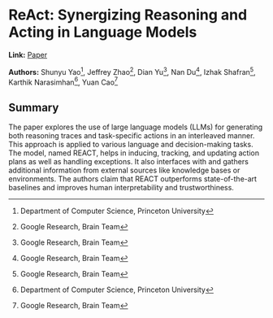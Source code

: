 # ReAct: Synergizing Reasoning and Acting in Language Models 

**Link:** [Paper](https://openreview.net/forum?id=WE_vluYUL-X)

**Authors:** Shunyu Yao[^1], Jeffrey Zhao[^2], Dian Yu[^2], Nan Du[^2], Izhak Shafran[^2], Karthik Narasimhan[^1], Yuan Cao[^2]

[^1]: Department of Computer Science, Princeton University
[^2]: Google Research, Brain Team

## Summary

The paper explores the use of large language models (LLMs) for generating both reasoning traces and task-specific actions in an interleaved manner. This approach is applied to various language and decision-making tasks. The model, named REACT, helps in inducing, tracking, and updating action plans as well as handling exceptions. It also interfaces with and gathers additional information from external sources like knowledge bases or environments. The authors claim that REACT outperforms state-of-the-art baselines and improves human interpretability and trustworthiness.